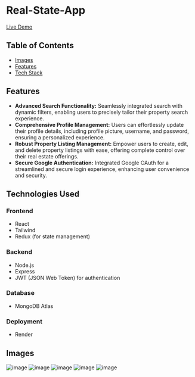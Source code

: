 # Real-State-App

[Live Demo](https://threads-clone-nqdm.onrender.com/)

## Table of Contents
- [Images](#images)
- [Features](#features)
- [Tech Stack](#technologies-used)

## Features
- **Advanced Search Functionality:** Seamlessly integrated search with dynamic filters, enabling users to precisely tailor their property search experience.
- **Comprehensive Profile Management:** Users can effortlessly update their profile details, including profile picture, username, and password, ensuring a personalized experience.
- **Robust Property Listing Management:** Empower users to create, edit, and delete property listings with ease, offering complete control over their real estate offerings.
- **Secure Google Authentication:** Integrated Google OAuth for a streamlined and secure login experience, enhancing user convenience and security.

## Technologies Used

### Frontend
- React
- Tailwind
- Redux (for state management)

### Backend
- Node.js
- Express
- JWT (JSON Web Token) for authentication

### Database
- MongoDB Atlas

### Deployment
- Render

## Images

![image](https://github.com/user-attachments/assets/a12c9474-b28d-4496-9660-2011cc21ad3c)
![image](https://github.com/user-attachments/assets/c980198d-29ed-4f71-813a-0a31792c96c7)
![image](https://github.com/user-attachments/assets/76dc2e8b-2995-441f-8807-c73873928225)
![image](https://github.com/user-attachments/assets/3ee458c2-ab89-4659-a960-80897629adce)
![image](https://github.com/user-attachments/assets/03dd2aba-7e81-4146-8791-b62f6aed90c8)






